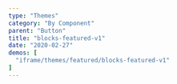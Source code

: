```yaml
---
type: "Themes"
category: "By Component"
parent: "Button"
title: "blocks-featured-v1"
date: "2020-02-27"
demos: [
  "iframe/themes/featured/blocks-featured-v1"
]
---
```

